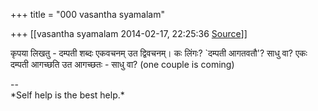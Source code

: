 +++
title = "000 vasantha syamalam"

+++
[[vasantha syamalam	2014-02-17, 22:25:36 [Source](https://groups.google.com/g/samskrita/c/x8aIUOTc-Ew)]]



  

कृपया लिखतु - दम्पती शब्दः एकवचनम् उत द्विवचनम्। कः लिंगः? \`दम्पती आगतवतौ'? साधु वा? एकः दम्पती आगच्छति उत आगच्छतः - साधु वा? (one couple is coming)

--  
\*Self help is the best help.\*  

